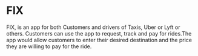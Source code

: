 # FIX
FIX, is an app for both Customers and drivers of Taxis, Uber or Lyft or others. Customers can use the app to request, track and pay for rides.The app would allow customers to enter their desired destination and the price they are willing to pay for the ride. 
